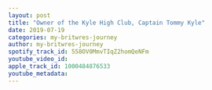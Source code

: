 ```yaml
---
layout: post
title: "Owner of the Kyle High Club, Captain Tommy Kyle"
date: 2019-07-19
categories: my-britwres-journey
author: my-britwres-journey
spotify_track_id: 558OV0MmvTIqZ2homQeNFm
youtube_video_id: 
apple_track_id: 1000484876533
youtube_metadata: 
---
```

